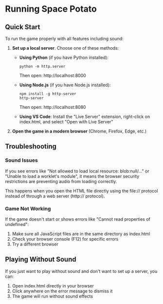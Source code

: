 # Running Space Potato

## Quick Start

To run the game properly with all features including sound:

1. **Set up a local server**. Choose one of these methods:

   - **Using Python** (if you have Python installed):
     ```
     python -m http.server
     ```
     Then open: http://localhost:8000

   - **Using Node.js** (if you have Node.js installed):
     ```
     npm install -g http-server
     http-server
     ```
     Then open: http://localhost:8080

   - **Using VS Code**: Install the "Live Server" extension, right-click on index.html, and select "Open with Live Server"

2. **Open the game in a modern browser** (Chrome, Firefox, Edge, etc.)

## Troubleshooting

### Sound Issues

If you see errors like "Not allowed to load local resource: blob:null/..." or "Unable to load a worklet's module", it means the browser security restrictions are preventing audio from loading correctly.

This happens when you open the HTML file directly using the file:// protocol instead of through a web server (http:// protocol).

### Game Not Working

If the game doesn't start or shows errors like "Cannot read properties of undefined":

1. Make sure all JavaScript files are in the same directory as index.html
2. Check your browser console (F12) for specific errors
3. Try a different browser

## Playing Without Sound

If you just want to play without sound and don't want to set up a server, you can:

1. Open index.html directly in your browser
2. Click anywhere on the error message to dismiss it
3. The game will run without sound effects 